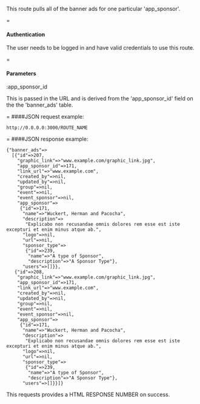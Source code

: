 This route pulls all of the banner ads for one particular 'app_sponsor'.

=
#### Authentication

The user needs to be logged in and have valid credentials to use this route.

=
#### Parameters

:app_sponsor_id

This is passed in the URL and is derived from the 'app_sponsor_id' field on the the 'banner_ads' table.

=
####JSON request example:
```
http://0.0.0.0:3000/ROUTE_NAME
```

=
####JSON response example:
```
{"banner_ads"=>
  [{"id"=>207,
    "graphic_link"=>"www.example.com/graphic_link.jpg",
    "app_sponsor_id"=>171,
    "link_url"=>"www.example.com",
    "created_by"=>nil,
    "updated_by"=>nil,
    "group"=>nil,
    "event"=>nil,
    "event_sponsor"=>nil,
    "app_sponsor"=>
     {"id"=>171,
      "name"=>"Wuckert, Herman and Pacocha",
      "description"=>
       "Explicabo non recusandae omnis dolores rem esse est iste excepturi et enim minus atque ab.",
      "logo"=>nil,
      "url"=>nil,
      "sponsor_type"=>
       {"id"=>239,
        "name"=>"A type of Sponsor",
        "description"=>"A Sponsor Type"},
      "users"=>[]}},
   {"id"=>208,
    "graphic_link"=>"www.example.com/graphic_link.jpg",
    "app_sponsor_id"=>171,
    "link_url"=>"www.example.com",
    "created_by"=>nil,
    "updated_by"=>nil,
    "group"=>nil,
    "event"=>nil,
    "event_sponsor"=>nil,
    "app_sponsor"=>
     {"id"=>171,
      "name"=>"Wuckert, Herman and Pacocha",
      "description"=>
       "Explicabo non recusandae omnis dolores rem esse est iste excepturi et enim minus atque ab.",
      "logo"=>nil,
      "url"=>nil,
      "sponsor_type"=>
       {"id"=>239,
        "name"=>"A type of Sponsor",
        "description"=>"A Sponsor Type"},
      "users"=>[]}}]}
```

This requests provides a HTML RESPONSE NUMBER on success.
